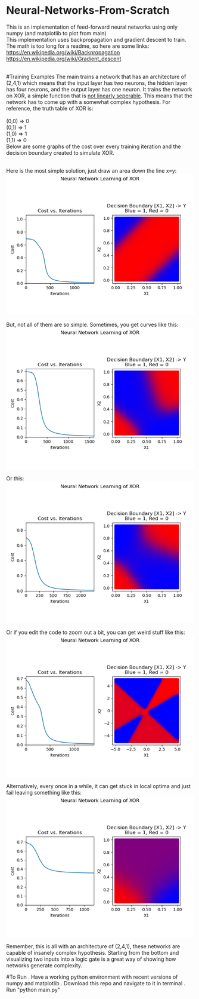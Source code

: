 # Neural-Networks-From-Scratch

This is an implementation of feed-forward neural networks using only numpy (and matplotlib to plot from main) <br>
This implementation uses backpropagation and gradient descent to train. <br>
The math is too long for a readme, so here are some links: <br>
https://en.wikipedia.org/wiki/Backpropagation <br>
https://en.wikipedia.org/wiki/Gradient_descent <br><br>

#Training Examples
The main trains a network that has an architecture of (2,4,1) which means that the input layer has two neurons, the hidden layer has four neurons, and the output layer has one neuron. It trains the network on XOR, a simple function that is <u>not linearly seperable</u>. This means that the network has to come up with a somewhat complex hypothesis. For reference, the truth table of XOR is: <br><br>
(0,0) => 0 <br>
(0,1) => 1 <br>
(1,0) => 1 <br>
(1,1) => 0 <br>
Below are some graphs of the cost over every training iteration and the decision boundary created to simulate XOR. <br><br>

Here is the most simple solution, just draw an area down the line x=y: <br>
![Success_1](img/Success_1.png) <br>

But, not all of them are so simple. Sometimes, you get curves like this: <br>
![Success_2](img/Success_2.png) <br>

Or this: <br>
![Success_3](img/Success_3.png) <br>

Or if you edit the code to zoom out a bit, you can get weird stuff like this: <br>
![Success_4](img/Success_4.png) <br>

Alternatively, every once in a while, it can get stuck in local optima and just fail leaving something like this: <br>
![failure](img/failure.png) <br>

Remember, this is all with an architecture of (2,4,1), these networks are capable of insanely complex hypothesis. Starting from the bottom and visualizing two inputs into a logic gate is a great way of showing how networks generate complexity. <br>

#To Run
. Have a working python environment with recent versions of numpy and matplotlib
. Download this repo and navigate to it in terminal
. Run "python main.py"
